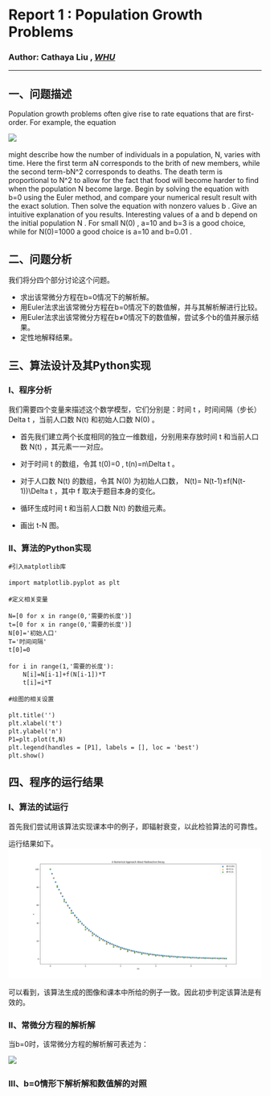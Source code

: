 

# Report 1 : Population Growth Problems
### Author: Cathaya Liu ,   [*WHU*](http://physics.whu.edu.cn/)

***

## 一、问题描述
Population growth problems often give rise to rate equations that are first-order. For example, the equation 

![](http://latex.codecogs.com/gif.latex?\frac{dN}{dt}=aN-bN^2)

might describe how the number of individuals in a population, N, varies with time. Here the first term aN corresponds to the brith of new members, while the second term-bN^2 corresponds to deaths. The death term is proportional to N^2 to allow for the fact that food will become harder to find when the population N become large. Begin by solving the equation with b=0 using the Euler method, and compare your numerical result result with the exact solution. Then solve the equation with nonzero values b . Give an intuitive explanation of you results. Interesting values of a and b depend on the initial population N . For small N(0) , a=10 and b=3 is a good choice, while for N(0)=1000 a good choice is a=10 and b=0.01 . 

## 二、问题分析
我们将分四个部分讨论这个问题。
* 求出该常微分方程在b=0情况下的解析解。
* 用Euler法求出该常微分方程在b=0情况下的数值解，并与其解析解进行比较。
* 用Euler法求出该常微分方程在b≠0情况下的数值解，尝试多个b的值并展示结果。
* 定性地解释结果。

## 三、算法设计及其Python实现
### I、程序分析
我们需要四个变量来描述这个数学模型，它们分别是：时间 t ，时间间隔（步长） Delta t ，当前人口数 N(t) 和初始人口数 N(0) 。

* 首先我们建立两个长度相同的独立一维数组，分别用来存放时间 t 和当前人口数 N(t) ，其元素一一对应。

* 对于时间 t 的数组，令其 t(0)=0 , t(n)=n\Delta t 。

* 对于人口数 N(t) 的数组，令其 N(0) 为初始人口数， N(t)= N(t-1)±f(N(t-1))\Delta t ，其中 f 取决于题目本身的变化。

* 循环生成时间 t 和当前人口数 N(t) 的数组元素。
* 画出 t-N 图。
### II、算法的Python实现
```
#引入matplotlib库

import matplotlib.pyplot as plt

#定义相关变量

N=[0 for x in range(0,'需要的长度')]
t=[0 for x in range(0,'需要的长度')]
N[0]='初始人口'
T='时间间隔'
t[0]=0

for i in range(1,'需要的长度'):
    N[i]=N[i-1]+f(N[i-1])*T
    t[i]=i*T

#绘图的相关设置

plt.title('')
plt.xlabel('t')
plt.ylabel('n')
P1=plt.plot(t,N)
plt.legend(handles = [P1], labels = [], loc = 'best')
plt.show()
```
## 四、程序的运行结果
### I、算法的试运行
首先我们尝试用该算法实现课本中的例子，即辐射衰变，以此检验算法的可靠性。

运行结果如下。
![](https://github.com/Cathayaliu/computationalphysics_N2015301020026/blob/master/Figure_1.png)

可以看到，该算法生成的图像和课本中所给的例子一致。因此初步判定该算法是有效的。
### II、常微分方程的解析解
当b=0时，该常微分方程的解析解可表述为：

![](http://latex.codecogs.com/gif.latex?N(t)=N(0)e^{at})
### III、b=0情形下解析解和数值解的对照
